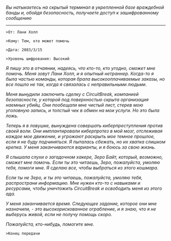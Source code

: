 _Вы натыкаетесь на скрытый терминал в укрепленной базе враждебной банды и, обойдя безопасность, получаете доступ к зашифрованному сообщению_

---

`>От: Лани Холл`

`>Кому: Тем, кто может помочь`

`>Дата: 2083/3/15`

`>Уровень шифрования: Высокий`

_Я пишу это в отчаянии, надеясь, что кто-то, кто угодно, сможет мне помочь. Меня зовут Лани Холл, и я опытный нетраннер. Когда-то я была частью команды, которая брала высокооплачиваемые заказы, но все пошло не так, когда я связалась с неправильными людьми._

_Меня вынудили заключить сделку с CircuitBreak, компанией безопасности, у которой под поверхностью скрыта организация наемных убийц. Они пообещали мне чистый лист, стерев мою уголовную запись, и толстый чек в обмен на мои услуги. Но это была ложь._

_Теперь я в ловушке, вынуждена совершать киберпреступления против своей воли. Они имплантировали киберпротез в мой мозг, отслеживая каждое мое движение, и угрожают раскрыть мое темное прошлое, если я не буду подчиняться. Я пыталась сбежать, но их хватка слишком крепка. У меня заканчиваются варианты, и я боюсь за свою жизнь._

_Я слышала слухи о загадочном хакере, Зеро Байт, который, возможно, сможет мне помочь. Если ты это читаешь, Зеро, пожалуйста, умоляю тебя, помоги мне. Я сделаю все, чтобы выбраться из этого кошмара._

_Если ты не Зеро, и ты это читаешь, пожалуйста, умоляю тебя, распространи информацию. Мне нужен кто-то с навыками и ресурсами, чтобы уничтожить CircuitBreak и освободить меня из этого ада._

_У меня заканчивается время. Следующее задание, которое они мне назначили, - это высокорискованное ограбление, и я знаю, что я не выберусь живой, если не получу помощь скоро._

_Пожалуйста, кто-нибудь, помогите мне._

`>Конец передачи`
